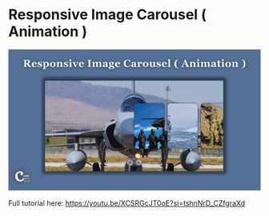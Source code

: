 # Responsive Image Carousel ( Animation )

![Thumbnail](thumbnail.png)

Full tutorial here: https://youtu.be/XCSRGcJT0oE?si=tshnNrD_CZfgraXd

